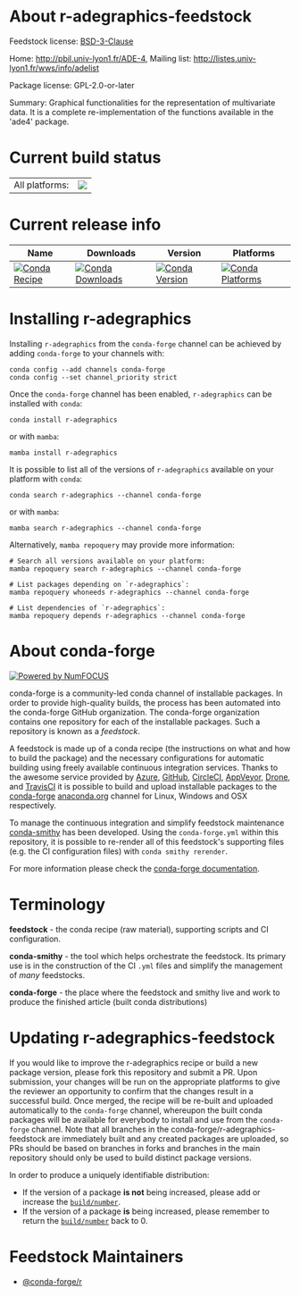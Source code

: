 About r-adegraphics-feedstock
=============================

Feedstock license: [BSD-3-Clause](https://github.com/conda-forge/r-adegraphics-feedstock/blob/main/LICENSE.txt)

Home: http://pbil.univ-lyon1.fr/ADE-4, Mailing list: http://listes.univ-lyon1.fr/wws/info/adelist

Package license: GPL-2.0-or-later

Summary: Graphical functionalities for the representation of multivariate data. It is a complete re-implementation of the functions available in the 'ade4' package.

Current build status
====================


<table><tr><td>All platforms:</td>
    <td>
      <a href="https://dev.azure.com/conda-forge/feedstock-builds/_build/latest?definitionId=10678&branchName=main">
        <img src="https://dev.azure.com/conda-forge/feedstock-builds/_apis/build/status/r-adegraphics-feedstock?branchName=main">
      </a>
    </td>
  </tr>
</table>

Current release info
====================

| Name | Downloads | Version | Platforms |
| --- | --- | --- | --- |
| [![Conda Recipe](https://img.shields.io/badge/recipe-r--adegraphics-green.svg)](https://anaconda.org/conda-forge/r-adegraphics) | [![Conda Downloads](https://img.shields.io/conda/dn/conda-forge/r-adegraphics.svg)](https://anaconda.org/conda-forge/r-adegraphics) | [![Conda Version](https://img.shields.io/conda/vn/conda-forge/r-adegraphics.svg)](https://anaconda.org/conda-forge/r-adegraphics) | [![Conda Platforms](https://img.shields.io/conda/pn/conda-forge/r-adegraphics.svg)](https://anaconda.org/conda-forge/r-adegraphics) |

Installing r-adegraphics
========================

Installing `r-adegraphics` from the `conda-forge` channel can be achieved by adding `conda-forge` to your channels with:

```
conda config --add channels conda-forge
conda config --set channel_priority strict
```

Once the `conda-forge` channel has been enabled, `r-adegraphics` can be installed with `conda`:

```
conda install r-adegraphics
```

or with `mamba`:

```
mamba install r-adegraphics
```

It is possible to list all of the versions of `r-adegraphics` available on your platform with `conda`:

```
conda search r-adegraphics --channel conda-forge
```

or with `mamba`:

```
mamba search r-adegraphics --channel conda-forge
```

Alternatively, `mamba repoquery` may provide more information:

```
# Search all versions available on your platform:
mamba repoquery search r-adegraphics --channel conda-forge

# List packages depending on `r-adegraphics`:
mamba repoquery whoneeds r-adegraphics --channel conda-forge

# List dependencies of `r-adegraphics`:
mamba repoquery depends r-adegraphics --channel conda-forge
```


About conda-forge
=================

[![Powered by
NumFOCUS](https://img.shields.io/badge/powered%20by-NumFOCUS-orange.svg?style=flat&colorA=E1523D&colorB=007D8A)](https://numfocus.org)

conda-forge is a community-led conda channel of installable packages.
In order to provide high-quality builds, the process has been automated into the
conda-forge GitHub organization. The conda-forge organization contains one repository
for each of the installable packages. Such a repository is known as a *feedstock*.

A feedstock is made up of a conda recipe (the instructions on what and how to build
the package) and the necessary configurations for automatic building using freely
available continuous integration services. Thanks to the awesome service provided by
[Azure](https://azure.microsoft.com/en-us/services/devops/), [GitHub](https://github.com/),
[CircleCI](https://circleci.com/), [AppVeyor](https://www.appveyor.com/),
[Drone](https://cloud.drone.io/welcome), and [TravisCI](https://travis-ci.com/)
it is possible to build and upload installable packages to the
[conda-forge](https://anaconda.org/conda-forge) [anaconda.org](https://anaconda.org/)
channel for Linux, Windows and OSX respectively.

To manage the continuous integration and simplify feedstock maintenance
[conda-smithy](https://github.com/conda-forge/conda-smithy) has been developed.
Using the ``conda-forge.yml`` within this repository, it is possible to re-render all of
this feedstock's supporting files (e.g. the CI configuration files) with ``conda smithy rerender``.

For more information please check the [conda-forge documentation](https://conda-forge.org/docs/).

Terminology
===========

**feedstock** - the conda recipe (raw material), supporting scripts and CI configuration.

**conda-smithy** - the tool which helps orchestrate the feedstock.
                   Its primary use is in the construction of the CI ``.yml`` files
                   and simplify the management of *many* feedstocks.

**conda-forge** - the place where the feedstock and smithy live and work to
                  produce the finished article (built conda distributions)


Updating r-adegraphics-feedstock
================================

If you would like to improve the r-adegraphics recipe or build a new
package version, please fork this repository and submit a PR. Upon submission,
your changes will be run on the appropriate platforms to give the reviewer an
opportunity to confirm that the changes result in a successful build. Once
merged, the recipe will be re-built and uploaded automatically to the
`conda-forge` channel, whereupon the built conda packages will be available for
everybody to install and use from the `conda-forge` channel.
Note that all branches in the conda-forge/r-adegraphics-feedstock are
immediately built and any created packages are uploaded, so PRs should be based
on branches in forks and branches in the main repository should only be used to
build distinct package versions.

In order to produce a uniquely identifiable distribution:
 * If the version of a package **is not** being increased, please add or increase
   the [``build/number``](https://docs.conda.io/projects/conda-build/en/latest/resources/define-metadata.html#build-number-and-string).
 * If the version of a package **is** being increased, please remember to return
   the [``build/number``](https://docs.conda.io/projects/conda-build/en/latest/resources/define-metadata.html#build-number-and-string)
   back to 0.

Feedstock Maintainers
=====================

* [@conda-forge/r](https://github.com/orgs/conda-forge/teams/r/)

